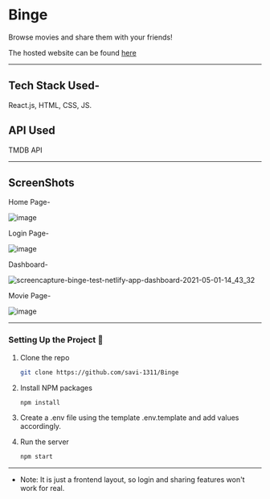 # Binge

Browse movies and share them with your friends!

The hosted website can be found [here](https://binge-test.netlify.app) 

***

## Tech Stack Used-

React.js, HTML, CSS, JS.

## API Used

TMDB API

***

## ScreenShots

Home Page-

![image](https://user-images.githubusercontent.com/56017960/116777187-ce670980-aa8a-11eb-979c-dd3f51a39709.png)


Login Page-

![image](https://user-images.githubusercontent.com/56017960/116777202-e9397e00-aa8a-11eb-9bab-90c18872e102.png)

Dashboard-

![screencapture-binge-test-netlify-app-dashboard-2021-05-01-14_43_32](https://user-images.githubusercontent.com/56017960/116777742-a1ffbd00-aa8b-11eb-813d-b0dce2d5a024.png)

Movie Page-

![image](https://user-images.githubusercontent.com/56017960/116777239-2271ee00-aa8b-11eb-88d3-5f77bfbb5584.png)


***

### Setting Up the Project 🔧

1. Clone the repo

   ```sh
   git clone https://github.com/savi-1311/Binge
   ```
2. Install NPM packages

   ```sh
   npm install
   ```
3. Create a .env file using the template .env.template and add values accordingly.

4. Run the server

    ```sh 
    npm start 
    ```
***

* Note: It is just a frontend layout, so login and sharing features won't work for real.
